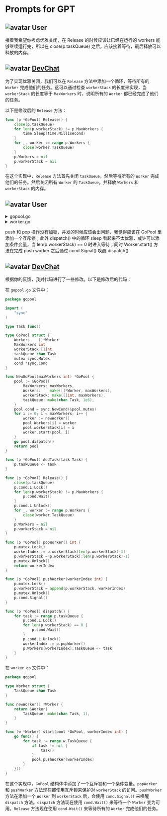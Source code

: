 # Prompts for GPT

## ![avatar](../../assets/icons/avatar_spaceman.png) **User**

接着我希望你考虑优雅关闭，在 Release 的时候应该让已经在运行的 workers 能够继续运行完，所以在 close(p.taskQueue) 之后，应该接着等待，最后释放可以释放的内存。

## ![avatar](../../assets/icons/avatar_devchat.svg) **[DevChat](https://marketplace.visualstudio.com/items?itemName=merico.devchat)**

为了实现优雅关闭，我们可以在 `Release` 方法中添加一个循环，等待所有的 `Worker` 完成他们的任务。这可以通过检查 `workerStack` 的长度来实现，当 `workerStack` 的长度等于 `MaxWorkers` 时，说明所有的 `Worker` 都已经完成了他们的任务。

以下是修改后的 `Release` 方法：

```go
func (p *GoPool) Release() {
    close(p.taskQueue)
    for len(p.workerStack) != p.MaxWorkers {
        time.Sleep(time.Millisecond)
    }
    for _, worker := range p.Workers {
        close(worker.TaskQueue)
    }
    p.Workers = nil
    p.workerStack = nil
}
```

在这个实现中，`Release` 方法首先关闭 `taskQueue`，然后等待所有的 `Worker` 完成他们的任务。然后关闭所有 `Worker` 的 `TaskQueue`，并释放 `Workers` 和 `workerStack` 的内存。

## ![avatar](../../assets/icons/avatar_spaceman.png) **User**

<details>
<summary>gopool.go</summary>
package gopool

import "time"

type Task func()

type GoPool struct {
    Workers    []*Worker
    MaxWorkers int
    workerStack []int
    taskQueue chan Task
}

func NewGoPool(maxWorkers int) *GoPool {
    pool := &GoPool{
        MaxWorkers: maxWorkers,
        Workers:    make([]*Worker, maxWorkers),
        workerStack: make([]int, maxWorkers),
        taskQueue: make(chan Task, 1e6),
    }
    for i := 0; i < maxWorkers; i++ {
        worker := newWorker()
        pool.Workers[i] = worker
        pool.workerStack[i] = i
        worker.start(pool, i)
    }
    go pool.dispatch()
    return pool
}

func (p *GoPool) AddTask(task Task) {
    p.taskQueue <- task
}

func (p *GoPool) Release() {
    close(p.taskQueue)
    for len(p.workerStack) != p.MaxWorkers {
        time.Sleep(time.Millisecond)
    }
    for _, worker := range p.Workers {
        close(worker.TaskQueue)
    }
    p.Workers = nil
    p.workerStack = nil
}

func (p *GoPool) popWorker() int {
    workerIndex := p.workerStack[len(p.workerStack)-1]
    p.workerStack = p.workerStack[:len(p.workerStack)-1]
    return workerIndex
}

func (p *GoPool) pushWorker(workerIndex int) {
    p.workerStack = append(p.workerStack, workerIndex)
}

func (p *GoPool) dispatch() {
    for task := range p.taskQueue {
        for len(p.workerStack) == 0 {
            time.Sleep(time.Millisecond)
        }
        workerIndex := p.popWorker()
        p.Workers[workerIndex].TaskQueue <- task
    }
}
</details>

<details>
<summary>worker.go</summary>
package gopool

type Worker struct {
    TaskQueue chan Task
}

func newWorker() *Worker {
    return &Worker{
        TaskQueue: make(chan Task, 1),
    }
}

func (w *Worker) start(pool *GoPool, workerIndex int) {
    go func() {
        for task := range w.TaskQueue {
            if task != nil {
                task()
            }
            pool.pushWorker(workerIndex)
        }
    }()
}
</details>

push 和 pop 操作没有加锁，并发的时候应该会出问题，我觉得应该在 GoPool 里添加一个互斥锁；此外 dispatch() 中的循环 sleep 看起来不太优雅，或许可以添加条件变量，当 len(p.workerStack) == 0 时进入等待；同时 Worker.start() 方法在完成 push worker 之后通过 cond.Signal() 唤醒 dispatch()

## ![avatar](../../assets/icons/avatar_devchat.svg) **[DevChat](https://marketplace.visualstudio.com/items?itemName=merico.devchat)**

根据你的反馈，我对代码进行了一些修改。以下是修改后的代码：

在 `gopool.go` 文件中：

```go
package gopool

import (
    "sync"
)

type Task func()

type GoPool struct {
    Workers    []*Worker
    MaxWorkers int
    workerStack []int
    taskQueue chan Task
    mutex sync.Mutex
    cond *sync.Cond
}

func NewGoPool(maxWorkers int) *GoPool {
    pool := &GoPool{
        MaxWorkers: maxWorkers,
        Workers:    make([]*Worker, maxWorkers),
        workerStack: make([]int, maxWorkers),
        taskQueue: make(chan Task, 1e6),
    }
    pool.cond = sync.NewCond(&pool.mutex)
    for i := 0; i < maxWorkers; i++ {
        worker := newWorker()
        pool.Workers[i] = worker
        pool.workerStack[i] = i
        worker.start(pool, i)
    }
    go pool.dispatch()
    return pool
}

func (p *GoPool) AddTask(task Task) {
    p.taskQueue <- task
}

func (p *GoPool) Release() {
    close(p.taskQueue)
    p.cond.L.Lock()
    for len(p.workerStack) != p.MaxWorkers {
        p.cond.Wait()
    }
    p.cond.L.Unlock()
    for _, worker := range p.Workers {
        close(worker.TaskQueue)
    }
    p.Workers = nil
    p.workerStack = nil
}

func (p *GoPool) popWorker() int {
    p.mutex.Lock()
    workerIndex := p.workerStack[len(p.workerStack)-1]
    p.workerStack = p.workerStack[:len(p.workerStack)-1]
    p.mutex.Unlock()
    return workerIndex
}

func (p *GoPool) pushWorker(workerIndex int) {
    p.mutex.Lock()
    p.workerStack = append(p.workerStack, workerIndex)
    p.mutex.Unlock()
    p.cond.Signal()
}

func (p *GoPool) dispatch() {
    for task := range p.taskQueue {
        p.cond.L.Lock()
        for len(p.workerStack) == 0 {
            p.cond.Wait()
        }
        p.cond.L.Unlock()
        workerIndex := p.popWorker()
        p.Workers[workerIndex].TaskQueue <- task
    }
}
```

在 `worker.go` 文件中：

```go
package gopool

type Worker struct {
    TaskQueue chan Task
}

func newWorker() *Worker {
    return &Worker{
        TaskQueue: make(chan Task, 1),
    }
}

func (w *Worker) start(pool *GoPool, workerIndex int) {
    go func() {
        for task := range w.TaskQueue {
            if task != nil {
                task()
            }
            pool.pushWorker(workerIndex)
        }
    }()
}
```

在这个实现中，`GoPool` 结构体中添加了一个互斥锁和一个条件变量。`popWorker` 和 `pushWorker` 方法现在都使用互斥锁来保护对 `workerStack` 的访问。`pushWorker` 方法在添加一个 `Worker` 到 `workerStack` 后，会使用 `cond.Signal()` 来唤醒 `dispatch` 方法。`dispatch` 方法现在使用 `cond.Wait()` 来等待一个 `Worker` 变为可用。`Release` 方法现在使用 `cond.Wait()` 来等待所有的 `Worker` 完成他们的任务。


